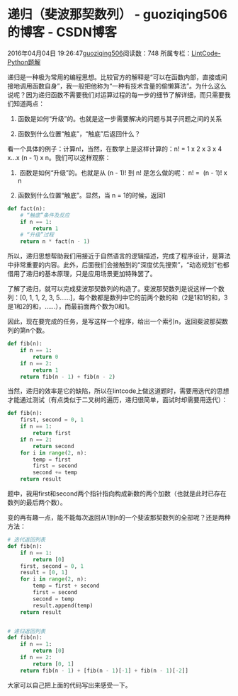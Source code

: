 # 递归（斐波那契数列） - guoziqing506的博客 - CSDN博客





2016年04月04日 19:26:47[guoziqing506](https://me.csdn.net/guoziqing506)阅读数：748
所属专栏：[LintCode-Python题解](https://blog.csdn.net/column/details/guoziqing-blog.html)










递归是一种极为常用的编程思想。比较官方的解释是“可以在函数内部，直接或间接地调用函数自身”，我一般把他称为“一种有技术含量的偷懒算法”。为什么这么说呢？因为递归函数不需要我们对运算过程的每一步的细节了解详细，而只需要我们知道两点：


1. 函数是如何“升级”的。也就是这一步需要解决的问题与其子问题之间的关系

2. 函数到什么位置“触底”，“触底”后返回什么？


看一个具体的例子：计算n!，当然，在数学上是这样计算的：n! = 1 x 2 x 3 x 4 x...x (n - 1) x n。我们可以这样观察：

1.  函数是如何“升级”的。也就是从 (n - 1)! 到 n! 是怎么做的呢： n! =  (n - 1)! x n

2. 函数到什么位置“触底”。显然，当 n = 1的时候，返回1






```python
def fact(n):
    # “触底”条件及反应
    if n == 1:
        return 1
    # “升级”过程
    return n * fact(n - 1)
```


所以，递归思想帮助我们用接近于自然语言的逻辑描述，完成了程序设计，是算法中非常重要的内容。此外，后面我们会接触到的“深度优先搜索”，“动态规划”也都借用了递归的基本原理，只是应用场景更加特殊罢了。


了解了递归，就可以完成斐波那契数列的构造了。斐波那契数列是说这样一个数列：[0, 1, 1, 2, 3, 5......]，每个数都是数列中它的前两个数的和（2是1和1的和，3是1和2的和，......），而最前面两个数为0和1。


因此，现在要完成的任务，是写这样一个程序，给出一个索引n，返回斐波那契数列的第n个数。






```python
def fib(n):
    if n == 1:
        return 0
    if n == 2:
        return 1
    return fib(n - 1) + fib(n - 2)
```




当然，递归的效率是它的缺陷，所以在lintcode上做这道题时，需要用迭代的思想才能通过测试（有点类似于二叉树的遍历，递归很简单，面试时却需要用迭代）：






```python
def fib(n):
    first, second = 0, 1
    if n == 1:
        return first
    if n == 2:
        return second
    for i in range(2, n):
        temp = first
        first = second
        second += temp
    return result
```




题中，我用first和second两个指针指向构成新数的两个加数（也就是此时已存在数列的最后两个数）。

变的再有趣一点，能不能每次返回从1到n的一个斐波那契数列的全部呢？还是两种方法：




```python
# 迭代返回列表
def fib(n):
    if n == 1:
        return [0]
    first, second = 0, 1
    result = [0, 1]
    for i in range(2, n):
        temp = first + second
        first = second
        second = temp
        result.append(temp)
    return result


# 递归返回列表
def fib(n):
    if n == 1:
        return [0]
    if n == 2:
        return [0, 1]
    return fib(n - 1) + [fib(n - 1)[-1] + fib(n - 1)[-2]]
```


大家可以自己把上面的代码写出来感受一下。























